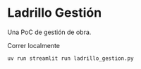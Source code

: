 # Ladrillo Gestión
Una PoC de gestión de obra.


Correr localmente
```sh
uv run streamlit run ladrillo_gestion.py 
```

